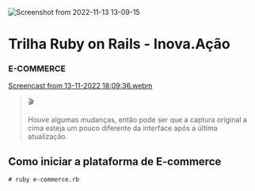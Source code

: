 ![Screenshot from 2022-11-13 13-09-15](https://user-images.githubusercontent.com/5865711/201531959-b1f1b050-561a-40b7-8e54-d43e4af54ea6.png)
  
# Trilha Ruby on Rails - Inova.Ação

### E-COMMERCE
  
[Screencast from 13-11-2022 18:09:36.webm](https://user-images.githubusercontent.com/5865711/201545256-1efcc743-97bf-473d-a49e-0bc8683dfe04.webm)

> 🎬️
> 
> Houve algumas mudanças, então pode ser que a captura original a cima esteja um pouco diferente da interface após a última atualização.
## Como iniciar a plataforma de E-commerce
`# ruby e-commerce.rb`
